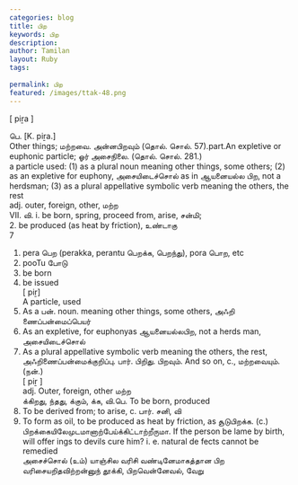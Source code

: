 ```yaml
---
categories: blog
title: பிற
keywords: பிற
description: 
author: Tamilan
layout: Ruby
tags: 
 
permalink: பிற
featured: /images/ttak-48.png
---
```

  
[ piṟa ]  
  
பெ. [K. piṟa.]  
Other things; மற்றவை. அன்னபிறவும் (தொல். சொல். 57).part.An expletive or euphonic particle; ஓர் அசைநிலை. (தொல். சொல். 281.)  
a particle used: (1) as a plural noun meaning other things, some others; (2) as an expletive for euphony, அசையிடைச்சொல் as in ஆயனையல்ல பிற, not a herdsman; (3) as a plural appellative symbolic verb meaning the others, the rest  
adj. outer, foreign, other, மற்ற  
VII. வி. i. be born, spring, proceed from, arise, சன்மி;  
2. be produced (as heat by friction), உண்டாகு  
7  
1. pera பெற (perakka, perantu பெறக்க, பெறந்து), pora பொற, etc  
2. pooTu போடு  
1. be born  
2. be issued  
[ piṟ]  
A particle, used  
1. As a பன். noun. meaning other things, some others, அஃறி ணைப்பன்மைப்பெயர்  
2. As an expletive, for euphonyas ஆயனையல்லபிற, not a herds man, அசையிடைச்சொல்  
3. As a plural appellative symbolic verb meaning the others, the rest, அஃறிணைப்பன்மைக்குறிப்பு. பார். பிறிது. பிறவும். And so on, c., மற்றவையும். (நன்.)  
[ piṟ ]  
adj. Outer, foreign, other மற்ற  
க்கிறது, ந்தது, க்கும், க்க, வி.பெ. To be born, produced  
2. To be derived from; to arise, c. பார். சனி, வி  
3. To form as oil, to be produced as heat by friction, as சூடுபிறக்க. (c.) பிறக்கையிலேமுடமானாற்பேய்க்கிட்டாற்றீருமா. If the person be lame by birth, will offer ings to devils cure him? i. e. natural de fects cannot be remedied  
அசைச்சொல் (உம்) யாஞ்சில வரிசி வண்டினேமாகத்தான பிற வரிசையறிதவிற்றன்னுந் தூக்கி, பிறவென்னேவல், வேறு